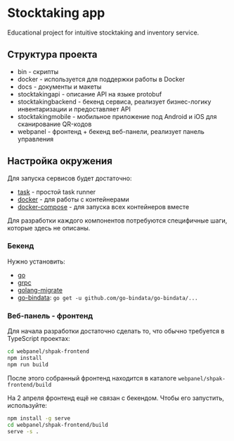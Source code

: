 # Stocktaking app

Educational project for intuitive stocktaking and inventory service.

## Структура проекта

* bin - скрипты
* docker - используется для поддержки работы в Docker
* docs - документы и макеты
* stocktakingapi - описание API на языке protobuf
* stocktakingbackend - бекенд сервиса, реализует бизнес-логику инвентаризации и предоставляет API
* stocktakingmobile - мобильное приложение под Android и iOS для сканирование QR-кодов
* webpanel - фронтенд + бекенд веб-панели, реализует панель управления

## Настройка окружения

Для запуска сервисов будет достаточно:

* [task](https://taskfile.org/#/installation) - простой task runner
* [docker](https://docs.docker.com/install) - для работы с контейнерами
* [docker-compose](https://docs.docker.com/compose/install/) - для запуска всех контейнеров вместе

Для разработки каждого компонентов потребуются специфичные шаги, которые здесь не описаны.

### Бекенд

Нужно установить:

* [go](https://github.com/golang/go/wiki/Ubuntu)
* [grpc](https://grpc.io/docs/quickstart/go.html)
* [golang-migrate](https://github.com/golang-migrate/migrate)
* [go-bindata](https://github.com/jteeuwen/go-bindata): `go get -u github.com/go-bindata/go-bindata/...`

### Веб-панель - фронтенд

Для начала разработки достаточно сделать то, что обычно требуется в TypeScript проектах:

```bash
cd webpanel/shpak-frontend
npm install
npm run build
```

После этого собранный фронтенд находится в каталоге `webpanel/shpak-frontend/build`

На 2 апреля фронтенд ещё не связан с бекендом. Чтобы его запустить, используйте:

```bash
npm install -g serve
cd webpanel/shpak-frontend/build
serve -s .
```
